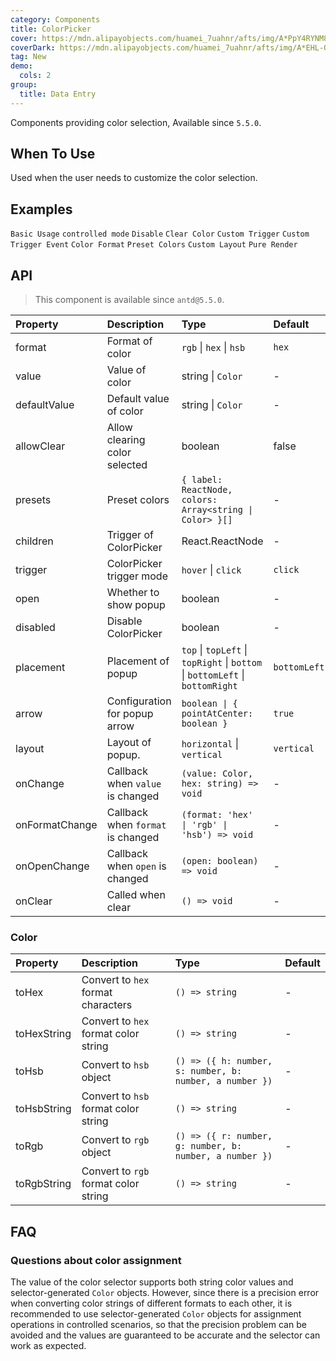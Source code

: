 ```yaml
---
category: Components
title: ColorPicker
cover: https://mdn.alipayobjects.com/huamei_7uahnr/afts/img/A*PpY4RYNM8UcAAAAAAAAAAAAADrJ8AQ/original
coverDark: https://mdn.alipayobjects.com/huamei_7uahnr/afts/img/A*EHL-QYJofZsAAAAAAAAAAAAADrJ8AQ/original
tag: New
demo:
  cols: 2
group:
  title: Data Entry
---
```


Components providing color selection, Available since `5.5.0`.

## When To Use

Used when the user needs to customize the color selection.

## Examples

<!-- prettier-ignore -->
<code src="./demo/base.tsx">Basic Usage</code>
<code src="./demo/controlled.tsx">controlled mode</code>
<code src="./demo/disabled.tsx" debug>Disable</code>
<code src="./demo/allowClear.tsx">Clear Color</code>
<code src="./demo/trigger.tsx">Custom Trigger</code>
<code src="./demo/trigger-event.tsx">Custom Trigger Event</code>
<code src="./demo/format.tsx">Color Format</code>
<code src="./demo/presets.tsx">Preset Colors</code>
<code src="./demo/layout.tsx">Custom Layout</code>
<code src="./demo/pure-panel.tsx" debug>Pure Render</code>

## API

> This component is available since `antd@5.5.0`.

<!-- prettier-ignore -->
| Property | Description | Type | Default |
| :-- | :-- | :-- | :-- |
| format | Format of color | `rgb` \| `hex` \| `hsb` | `hex` |
| value | Value of color | string \| `Color` | - |
| defaultValue | Default value of color | string \| `Color` | - |
| allowClear | 	Allow clearing color selected | boolean | false |
| presets | 	Preset colors | `{ label: ReactNode, colors: Array<string \| Color> }[]` | - |
| children | Trigger of ColorPicker | React.ReactNode | - |
| trigger | ColorPicker trigger mode | `hover` \| `click` | `click` |
| open | Whether to show popup | boolean | - |
| disabled | Disable ColorPicker | boolean | - |
| placement | Placement of popup | `top` \| `topLeft` \| `topRight` \| `bottom` \| `bottomLeft` \| `bottomRight` | `bottomLeft` |
| arrow | Configuration for popup arrow | `boolean \| { pointAtCenter: boolean }` | `true` | - |
| layout | Layout of popup. | `horizontal` \| `vertical` | `vertical` |
| onChange | Callback when `value` is changed | `(value: Color, hex: string) => void` | - |
| onFormatChange | Callback when `format` is changed | `(format: 'hex' \| 'rgb' \| 'hsb') => void` | - |
| onOpenChange | Callback when `open` is changed | `(open: boolean) => void` | - |
| onClear | Called when clear | `() => void` | - |

### Color

<!-- prettier-ignore -->
| Property | Description | Type | Default |
| :-- | :-- | :-- | :-- |
| toHex | Convert to `hex` format characters | `() => string` | - |
| toHexString | Convert to `hex` format color string | `() => string` | - |
| toHsb | Convert to `hsb` object  | `() => ({ h: number, s: number, b: number, a number })` | - |
| toHsbString | Convert to `hsb` format color string | `() => string` | - |
| toRgb | Convert to `rgb` object  | `() => ({ r: number, g: number, b: number, a number })` | - |
| toRgbString | Convert to `rgb` format color string | `() => string` | - |

## FAQ

### Questions about color assignment

The value of the color selector supports both string color values and selector-generated `Color` objects. However, since there is a precision error when converting color strings of different formats to each other, it is recommended to use selector-generated `Color` objects for assignment operations in controlled scenarios, so that the precision problem can be avoided and the values are guaranteed to be accurate and the selector can work as expected.
